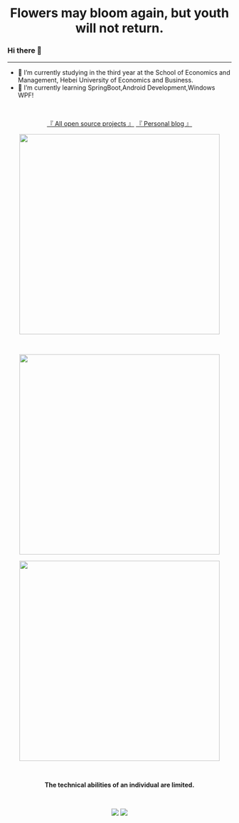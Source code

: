 <h1 align="center">Flowers may bloom again, but youth will not return.</h1>

### Hi there 👋

<hr>

- 🔭 I’m currently studying in the third year at the School of Economics and Management, Hebei University of Economics and Business.
- 🌱 I’m currently learning SpringBoot,Android Development,Windows WPF!
  

<br>

<p align="center">
	<a href="https://github.com/lisongkun?tab=repositories">『 All open source projects 』</a>
	<a href="https://www.lisok.cn/">『 Personal blog 』</a>
</p>



<p align="center">
	<img src="https://github-readme-stats-azure-seven-74.vercel.app/api?username=lisongkun&count_private=true&show_icons=true" width="450"/>
</p>

<br>

<p align="center">
	<img src="https://github-readme-stats-azure-seven-74.vercel.app/api/top-langs/?username=lisongkun&layout=compact" width="450" />
</p>

<p align="center">
	<img src="https://github-readme-stats-azure-seven-74.vercel.app/?username=lisongkun&theme=flat" width="450" />	
</p>


<br>

<p align="center">
<strong>The technical abilities of an individual are limited.</strong>
</p>


<br>
<p align="center">
<img src="https://img.shields.io/badge/GitHub-hygge-brightgreen"/>
<img src="https://img.shields.io/badge/license-Apache-blue"/>
</p>



